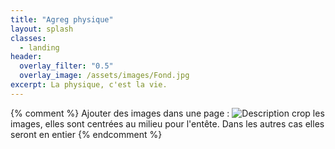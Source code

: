 ```yaml
---
title: "Agreg physique"
layout: splash
classes:
  - landing
header:
  overlay_filter: "0.5"
  overlay_image: /assets/images/Fond.jpg
excerpt: La physique, c'est la vie.
---
```

{% comment %}
Ajouter des images dans une page :
![Description](/assets/images/le_nom.jpg)
crop les images, elles sont centrées au milieu pour l'entête. Dans les autres cas elles seront en entier
{% endcomment %}

